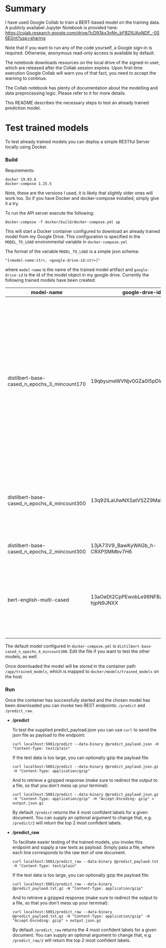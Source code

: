  # Summary
 
 I have used Google Collab to train a BERT-based model on the training data.
 A publicly availabel Jupyter Notebook is provided here: https://colab.research.google.com/drive/1cD93kx3nNn_bFBZlIUAoNDF_-0S6EGnt?usp=sharing
 
 Note that if you want to run any of the code yourself, a Google sign-in is required.
 Otherwise, anonymous read-only access is available by default.
 
 The notebook downloads resources on the local drive of the signed-in user, which are released after the Collab session
 expires. Upon first-time execution Google Collab will warn you of that fact, you need to accept the warning to continue.
 
 The Collab notebook has plenty of documentation about the modelling and data preprocessing logic.
 Please refer to it for more details.
 
 This README describes the necessary steps to test an already trained prediction model. 
 
 # Test trained models
 
 To test already trained models you can deploy a simple RESTful Server locally using Docker.
 
 ### Build 
 
 Requirements:
     
    docker 19.03.8
    docker-compose 1.25.5    
 
 Note, these are the versions I used, it is likely that slightly older ones will work too. So if you have Docker and
 docker-compose installed, simply give it a try. 
 
 To run the API server execute the following:
 
    docker-compose -f docker/build/docker-compose.yml up
 
This will start a Docker container configured to download an already trained model from my Google Drive.
This configuration is specified in the `MODEL_TO_LOAD` environmental variable in `docker-compose.yml`
 
The format of the variable `MODEL_TO_LOAD` is a simple json schema:

    "[<model-name:str>, <google-drive-id:str>]"
 
where `model-name` is the name of the trained model artifact and `google-drive-id` is the id of the 
model object in my google drive. Currently the following trained models have been created:

| model-name                                   | google-drve-id                    | description                                                                                                                                                                                                                                                                                                                                                                          |
|----------------------------------------------|-----------------------------------|--------------------------------------------------------------------------------------------------------------------------------------------------------------------------------------------------------------------------------------------------------------------------------------------------------------------------------------------------------------------------------------|
| distilbert-base-cased_n_epochs_3_mincount170 | 19qbyumeWVNjv0GZa0l5pDWmf3jP_s6Nb | 6-layer, 768-hidden, 12-heads, 65M parameters  This is the Distilled Bert model, which is  a compressed Bert model, trained via  knowledge distillation. The model has been fine-tuned on the given dataset for 3 epochs. Training labels that occur fewer than 170 times have been pruned.  |
| distilbert-base-cased_n_epochs_4_mincount300 | 13q92ILaUlwNXSatVSZZ9MaH921A6snNS | Same as above, only trained for 4 epochs. Training labels that occur fewer than 300 times have been pruned.
| distilbert-base-cased_n_epochs_2_mincount300 | 13jA73V9_BawKyWAGb_h-CRXPSMMbv7H6 | Same as above, only trained for 2 epochs.                                                                                                                                                                                                                                                                                                                                            |
| bert-english-multi-cased                     | 13aOeDt2CpPEwobLe98NFBz-hjpN9JNXX | Original Bert cased model (12-layer, 768-hidden, 12-heads, 110M parameters)  fine-tuned for the given dataset                                                                                                                                                                                                                                                                        |





The default model configured in `docker-compose.yml` is `distilbert-base-cased_n_epochs_4_mincount300`. 
Edit the file if you want to test the other models, as well.

Once downloaded the model will be stored in the container path `/app/trained_models`, which is mapped to 
`docker/models/trained_models` on the host.

 ### Run 
 
Once the container has successfully started and the chosen model has been downloaded you can invoke two REST endpoints: 
`/predict` and `/predict_raw`. 

- **/predict**

    To test the supplied predict_payload.json you can use `curl` to send the json file as payload to the endpoint:

      curl localhost:5001/predict --data-binary @predict_paylaod.json -H "Content-Type: text/plain"

    If the test data is too large, you can optionally gzip the payload file:
 
      curl localhost:5001/predict --data-binary @predict_paylaod.json.gz -H "Content-Type: application/gzip"
    
    And to retrieve a gzipped response (make sure to redirect the output to a file, so that you don't mess up your terminal):
 
      curl localhost:5001/predict --data-binary @predict_paylaod.json.gz -H "Content-Type: application/gzip" -H "Accept-Encoding: gzip" > output.json.gz
    
    By default `/predict` returns the 4 most confident labels for a given document.
    You can supply an optional argument to change that, e.g. `/predict/2` will return the top 2 most confident labels.
    
- **/predict_raw**

    To facilitate easier testing of the trained models, you invoke this endpoint and supply a raw texts as payload.
    Simply pass a file, where each line corresponds to the raw text of one document.

      curl localhost:5001/predict_raw --data-binary @predict_paylaod.txt -H "Content-Type: text/plain"

    If the test data is too large, you can optionally gzip the payload file:
 
      curl localhost:5001/predict_raw --data-binary @predict_paylaod.txt.gz -H "Content-Type: application/gzip"
    
    And to retrieve a gzipped response (make sure to redirect the output to a file, so that you don't mess up your terminal):
 
      curl localhost:5001/predict_raw --data-binary @predict_paylaod.txt.gz -H "Content-Type: application/gzip" -H "Accept-Encoding: gzip" > output.json.gz
    
    By default `/predict_raw` returns the 4 most confident labels for a given document.
    You can supply an optional argument to change that, e.g. `/predict_raw/2` will return the top 2 most confident labels.